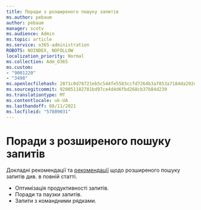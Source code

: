```yaml
---
title: Поради з розширеного пошуку запитів
ms.author: pebaum
author: pebaum
manager: scotv
ms.audience: Admin
ms.topic: article
ms.service: o365-administration
ROBOTS: NOINDEX, NOFOLLOW
localization_priority: Normal
ms.collection: Adm_O365
ms.custom:
- "9001220"
- "3498"
ms.openlocfilehash: 2871c0d78721eb5c544fe5583ccfd7264b3af853a7184da292dff47289700d8e
ms.sourcegitcommit: 920051182781bd97ce4d4d6fbd268cb37b84d239
ms.translationtype: MT
ms.contentlocale: uk-UA
ms.lasthandoff: 08/11/2021
ms.locfileid: "57889031"
---
```

# <a name="advanced-hunting-query-best-practices"></a>Поради з розширеного пошуку запитів

Докладні рекомендації та [рекомендації](https://docs.microsoft.com/windows/security/threat-protection/microsoft-defender-atp/advanced-hunting-best-practices#optimize-query-performance) щодо розширеного пошуку запитів див. в повній статті.
- Оптимізація продуктивності запитів.
- Поради та паузки запитів.
- Запити з командними рядками.


